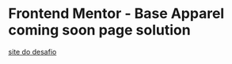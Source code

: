 # Frontend Mentor - Base Apparel coming soon page solution

<a href="https://erick100-code.github.io/Base_Apparel_coming_soon_page/src/index.html">site do desafio</a>